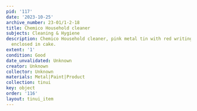```yaml
---
pid: '117'
date: '2023-10-25'
archive_number: 23-01/1-2-18
title: Chemico Household cleaner
subjects: Cleaning & Hygiene
description: Chemico Household cleaner, pink metal tin with red writing. Product still
  enclosed in cake.
extent: '1'
condition: Good
date_unvalidated: Unknown
creator: Unknown
collector: Unknown
materials: Metal|Paint|Product
collection: tinui
key: object
order: '116'
layout: tinui_item
---
```

